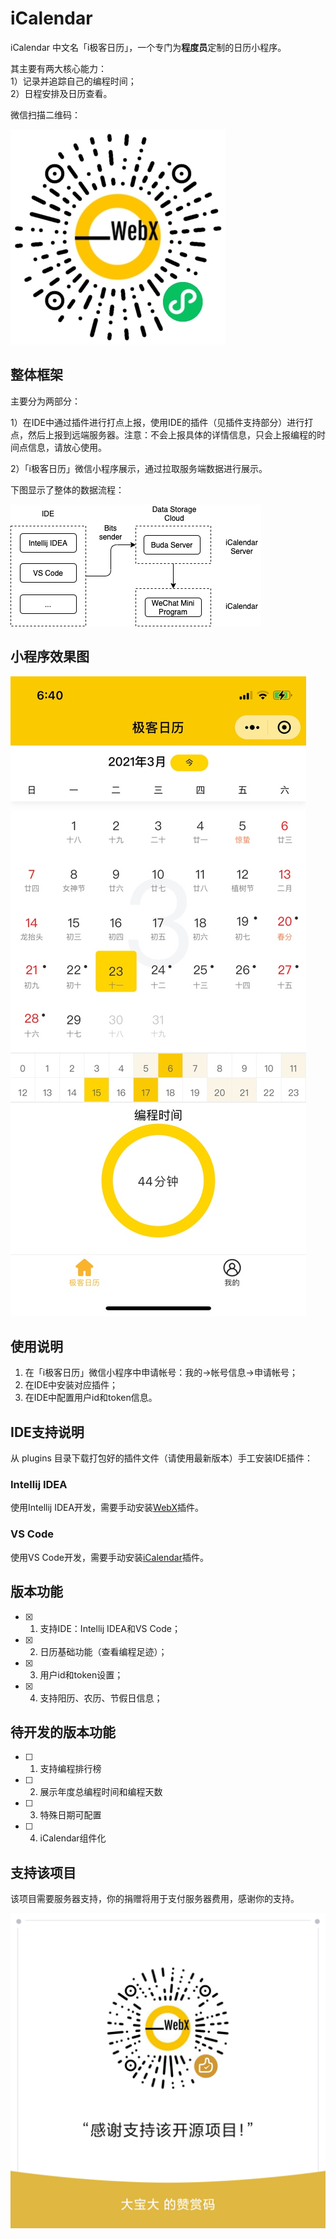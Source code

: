 # iCalendar
iCalendar 中文名「i极客日历」，一个专门为**程度员**定制的日历小程序。

其主要有两大核心能力：  
1）记录并追踪自己的编程时间；  
2）日程安排及日历查看。  

微信扫描二维码：

![](icalendar-wechat/images/iCalendar.jpg)

## 整体框架
主要分为两部分：

1）在IDE中通过插件进行打点上报，使用IDE的插件（见插件支持部分）进行打点，然后上报到远端服务器。注意：不会上报具体的详情信息，只会上报编程的时间点信息，请放心使用。  

2）「i极客日历」微信小程序展示，通过拉取服务端数据进行展示。

下图显示了整体的数据流程：

![](images/iCalendarFramework.png)

## 小程序效果图

![](icalendar-wechat/images/demo/demo.png)

## 使用说明  

1. 在「i极客日历」微信小程序中申请帐号：我的->帐号信息->申请帐号；   
2. 在IDE中安装对应插件；  
3. 在IDE中配置用户id和token信息。  

## IDE支持说明
从 plugins 目录下载打包好的插件文件（请使用最新版本）手工安装IDE插件：
### Intellij IDEA
使用Intellij IDEA开发，需要手动安装[WebX](https://github.com/aborn/WebX)插件。  

### VS Code
使用VS Code开发，需要手动安装[iCalendar](https://github.com/aborn/iCalendar/tree/main/icalendar-vscode)插件。

## 版本功能

- [x] 1. 支持IDE：Intellij IDEA和VS Code；  
- [x] 2. 日历基础功能（查看编程足迹）；  
- [x] 3. 用户id和token设置；    
- [x] 4. 支持阳历、农历、节假日信息；

## 待开发的版本功能  

- [ ] 1. 支持编程排行榜
- [ ] 2. 展示年度总编程时间和编程天数
- [ ] 3. 特殊日期可配置
- [ ] 4. iCalendar组件化

## 支持该项目
该项目需要服务器支持，你的捐赠将用于支付服务器费用，感谢你的支持。

![](icalendar-wechat/images/donate.png)  



